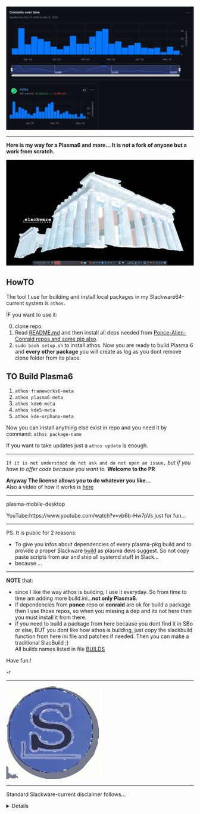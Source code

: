 ![](./IMAGES/Commitsovertime.png)

---

**Here is my way for a Plasma6 and more... It is not a fork of anyone but a work from scratch.** <br>


![plasma6-slackware64-current](./IMAGES/slack.png)

## HowTO

The tool I use for building and install local packages in my Slackware64-current system is `athos`.

IF you want to use it:<br>

0. clone repo.
1. Read [README.md](https://github.com/rizitis/PLASMA_WORLD/tree/main/AthOS/README.md) and then install all deps needed from [Ponce-Alien-Conraid repos and some pip also](https://github.com/rizitis/PLASMA_WORLD/tree/main/AthOS/DEPS-BEFORE-BUILD).
2. `sudo bash setup.sh` to install athos.
Now you are ready to build Plasma 6 and **every other package** you will create as log as you dont remove clone folder from its place.


## TO Build Plasma6

1. `athos frameworks6-meta`
2. `athos plasma6-meta`
3. `athos kde6-meta`
4. `athos kde5-meta`
5. `athos kde-orphans-meta` 

Now you can install anything else exist in repo and you need it by command: `athos package-name` <br>

If you want to take updates just a `athos update` is enough.

---

`If it is not understood do not ask and do not open an issue,` *but if you have to offer code because you want to.* **Welcome to the PR**<br>

**Anyway The license allows you to do whatever you like...**<br>
Also a video of how it works is [here](https://youtu.be/3y7ZFGxRub4?si=vKJ8OYqjzEoD9Zli)


---

<p>plasma-mobile-desktop</p>
YouTube:https://www.youtube.com/watch?v=vb6b-Hw7pVs just for fun...

---

PS. It is public for 2 reasons:
- To give you infos about dependencies of every plasma-pkg build and to provide a proper Slackware [build](https://develop.kde.org/docs/getting-started/building/cmake-build/) as plasma devs suggest. So not copy paste scripts from aur and ship all systemd stuff in Slack...
- because ...

---
**NOTE** that:
- since I like the way athos is building, I use it everyday. So from time to time am adding more build.ini...**not only Plasma6**.<br>
- if dependencies from **ponce** repo or **conraid** are ok for build a package then I use those repos, so when you missing a dep and its not here then you must install it from there.
- if you need to build a package from here because you dont find it in SBo or else, BUT you dont like how athos is building, just copy the slackbuild function from here ini file and patches if needed. Then you can make a traditional SlacBuild ;)
<br>All builds names listed in file [BUILDS](./BUILDS)

 <p></p> Have fun.!</p>
-r

---

![S](./IMAGES/S.svg)

- - -
Standard Slackware-current disclaimer follows...
<details>
Standard disclaimer follows... putting this back since some folks forgot ;-)

Welcome to Slackware-current!

*** upgradepkg aaa_glibc-solibs before other      ***
*** packages. Take care not to miss new packages: ***
*** upgradepkg --install-new  is (as always) the  ***
*** safest approach.                              ***

Slackware-current is a snapshot of the active Slackware development tree.
It is intended to give developers (and other Linux gurus) a chance to test
out the latest packages for Slackware. The feedback we get will allow us
to make the next stable release better than ever.

See the ChangeLog.txt for a list of changes in Slackware-current.

Please note that the code in this directory is unstable. It might be 
inconsistent about which version of the Linux kernel is required, could be
incomplete because it's in the process of being uploaded, or might not work
for other reasons. In most cases, we know about these things and are working
to correct them, but still -- feel free to point out the bugs.

Production use is AT YOUR OWN RISK and is not recommended.

Security is NOT GUARANTEED. In -current, forward progress often takes
priority. Security fixes take time and resources, and would often have to
be done more than once. It's more efficient to build the system and secure
it as time permits and/or the development cycle nears completion.

We do not promise to issue security advisories for Slackware-current.

Slackware-current might DELETE FILES WITHOUT WARNING when packages are
upgraded. (If, for example, a directory location is replaced by a symbolic
link to a new location.) Upgrade packages carefully. Examine incoming
updates first if your machine's data is not expendable. Again, we do not
recommend using Slackware-current to store or process valuable data.
It is a system in testing, not one that is ready to go (though often it does
work just fine... BUT DON'T COUNT ON IT) 

#include BSD license warranty disclaimer here...

Enjoy! :)

Patrick J. Volkerding
`volkerdi@slackware.com`
</details>

